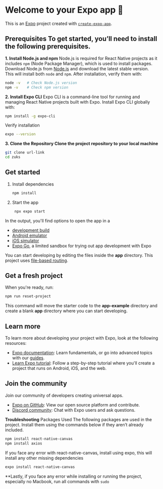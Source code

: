 # Welcome to your Expo app 👋

This is an [Expo](https://expo.dev) project created with [`create-expo-app`](https://www.npmjs.com/package/create-expo-app).

## Prerequisites To get started, you’ll need to install the following prerequisites.

**1. Install Node.js and npm** Node.js is required for React Native projects as it includes `npm` (Node Package Manager), which is used to install packages. Download Node.js from [Node.js](https://nodejs.org/) and download the latest stable version. This will install both `node` and `npm`. After installation, verify them with:
```bash
node -v   # Check Node.js version
npm -v    # Check npm version
```

**2. Install Expo CLI** Expo CLI is a command-line tool for running and managing React Native projects built with Expo. Install Expo CLI globally with:
```bash
npm install -g expo-cli
```
Verify installation
```bash
expo --version
```
**3. Clone the Repository Clone the project repository to your local machine**
```bash
git clone url-link
cd zuks
```

## Get started

1. Install dependencies

   ```bash
   npm install
   ```

2. Start the app

   ```bash
    npx expo start
   ```

In the output, you'll find options to open the app in a

- [development build](https://docs.expo.dev/develop/development-builds/introduction/)
- [Android emulator](https://docs.expo.dev/workflow/android-studio-emulator/)
- [iOS simulator](https://docs.expo.dev/workflow/ios-simulator/)
- [Expo Go](https://expo.dev/go), a limited sandbox for trying out app development with Expo

You can start developing by editing the files inside the **app** directory. This project uses [file-based routing](https://docs.expo.dev/router/introduction).

## Get a fresh project

When you're ready, run:

```bash
npm run reset-project
```

This command will move the starter code to the **app-example** directory and create a blank **app** directory where you can start developing.

## Learn more

To learn more about developing your project with Expo, look at the following resources:

- [Expo documentation](https://docs.expo.dev/): Learn fundamentals, or go into advanced topics with our [guides](https://docs.expo.dev/guides).
- [Learn Expo tutorial](https://docs.expo.dev/tutorial/introduction/): Follow a step-by-step tutorial where you'll create a project that runs on Android, iOS, and the web.

## Join the community

Join our community of developers creating universal apps.

- [Expo on GitHub](https://github.com/expo/expo): View our open source platform and contribute.
- [Discord community](https://chat.expo.dev): Chat with Expo users and ask questions.


**Troubleshooting**
Packages Used The following packages are used in the project. Install them using the commands below if they aren’t already included.
```bash
npm install react-native-canvas
npm install axios
```
If you face any error with react-native-canvas, install using expo, this will install any other missing dependencies
```bash
expo install react-native-canvas
```
**Lastly, if you face any error while installing or running the project, especially no Macbook, run all commands with `sudo`
